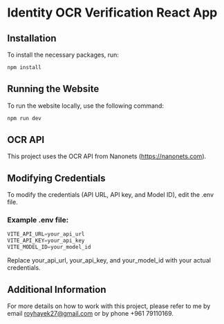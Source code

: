 # Identity OCR Verification React App

## Installation

To install the necessary packages, run:
```js
npm install
```

## Running the Website

To run the website locally, use the following command:
```js
npm run dev
```

## OCR API
This project uses the OCR API from Nanonets (https://nanonets.com).

## Modifying Credentials

To modify the credentials (API URL, API key, and Model ID), edit the .env file.

### Example .env file:

```js
VITE_API_URL=your_api_url
VITE_API_KEY=your_api_key
VITE_MODEL_ID=your_model_id
```

Replace your_api_url, your_api_key, and your_model_id with your actual credentials.

## Additional Information

For more details on how to work with this project, please refer to me by email royhayek27@gmail.com or by phone +961 79110169.
